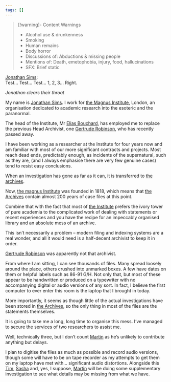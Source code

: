 ```yaml
---
tags: []
---
```

   
>[!warning]- Content Warnings   
>- Alcohol use & drunkenness   
>- Smoking   
>- Human remains   
>- Body horror   
>- Discussions of: Abductions & missing people   
>- Mentions of: Death, emetophobia, injury, food, hallucinations   
>- SFX: Brief static   
   
[Jonathan Sims](../Characters/Jonathan%20Sims.md):   
Test… Test… Test… 1, 2, 3... Right.    
   
_Jonathan clears their throat_   
   
My name is [Jonathan Sims](../Characters/Jonathan%20Sims.md). I work for [the Magnus Institute](../Organizations/the%20magnus%20institute.md), London, an organisation dedicated to academic research into the esoteric and the paranormal.   
   
The head of the Institute, Mr [Elias Bouchard](../Characters/Elias%20Bouchard.md), has employed me to replace the previous Head Archivist, one [Gertrude Robinson](../Characters/Gertrude%20Robinson.md), who has recently passed away.   
   
I have been working as a researcher at the Institute for four years now and am familiar with most of our more significant contracts and projects. Most reach dead ends, predictably enough, as incidents of the supernatural, such as they are, (and I always emphasise there are very few genuine cases) tend to resist easy conclusions.    
   
When an investigation has gone as far as it can, it is transferred to [the archives](../Places/the%20archives.md).    
   
Now, [the magnus Institute](../Organizations/the%20magnus%20institute.md) was founded in 1818, which means that [the Archives](../Places/the%20archives.md) contain almost 200 years of case files at this point.   
   
Combine that with the fact that most of [the Institute](../Organizations/the%20magnus%20institute.md) prefers the ivory tower of pure academia to the complicated work of dealing with statements or recent experiences and you have the recipe for an impeccably organised library and an absolute mess of an archive.   
   
This isn’t necessarily a problem – modern filing and indexing systems are a real wonder, and all it would need is a half-decent archivist to keep it in order.   
   
[Gertrude Robinson](../Characters/Gertrude%20Robinson.md) was apparently not that archivist.   
   
From where I am sitting, I can see thousands of files. Many spread loosely around the place, others crushed into unmarked boxes. A few have dates on them or helpful labels such as 86-91 G/H. Not only that, but most of these appear to be handwritten or produced on a typewriter with no accompanying digital or audio versions of any sort. In fact, I believe the first computer to ever enter this room is the laptop that I brought in today.    
   
More importantly, it seems as though little of the actual investigations have been stored in [the Archives](../Places/the%20archives.md), so the only thing in most of the files are the statements themselves.   
   
It is going to take me a long, long time to organise this mess. I’ve managed to secure the services of two researchers to assist me.    
   
Well, technically three, but I don’t count [Martin](../Characters/Martin%20Blackwood.md) as he’s unlikely to contribute anything but delays.   
   
I plan to digitise the files as much as possible and record audio versions, though some will have to be on tape recorder as my attempts to get them on my laptop have met with... significant audio distortions. Alongside this [Tim](../Characters/Tim%20Stoker.md), [Sasha](../Characters/Sasha%20James.md) and, yes, I suppose, [Martin](../Characters/Martin%20Blackwood.md) will be doing some supplementary investigation to see what details may be missing from what we have.